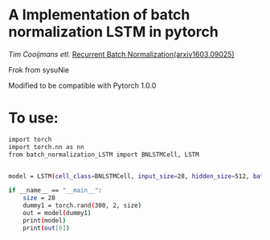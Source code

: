 # A Implementation of batch normalization LSTM in pytorch

*Tim Cooijmans etl.* [Recurrent Batch Normalization(arxiv1603.09025)](https://arxiv.org/abs/1603.09025)

Frok from sysuNie

Modified to be compatible with Pytorch 1.0.0

# To use:

```sh
import torch
import torch.nn as nn
from batch_normalization_LSTM import BNLSTMCell, LSTM


model = LSTM(cell_class=BNLSTMCell, input_size=28, hidden_size=512, batch_first=True, max_length=152)

if __name__ == "__main__":
    size = 28
    dummy1 = torch.rand(300, 2, size)
    out = model(dummy1)
    print(model)
    print(out[0])
```

